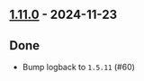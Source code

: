 ## [1.11.0](https://github.com/kevin-lee/logback-scala-interop/issues?q=is%3Aissue+is%3Aclosed+milestone%3Am20) - 2024-11-23

## Done
* Bump logback to `1.5.11` (#60)
